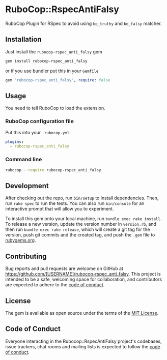 # RuboCop::RspecAntiFalsy

RuboCop Plugin for RSpec to avoid using `be_truthy` and `be_falsy` matcher.

## Installation

Just install the `rubocop-rspec_anti_falsy` gem

```bash
gem install rubocop-rspec_anti_falsy
```

or if you use bundler put this in your `Gemfile`

```ruby
gem "rubocop-rspec_anti_falsy", require: false
```

## Usage

You need to tell RuboCop to load the extension.

### RuboCop configuration file

Put this into your `.rubocop.yml`:

```yaml
plugins:
  - rubocop-rspec_anti_falsy
```

### Command line

```bash
rubocop --require rubocop-rspec_anti_falsy
```

## Development

After checking out the repo, run `bin/setup` to install dependencies. Then, run `rake spec` to run the tests. You can also run `bin/console` for an interactive prompt that will allow you to experiment.

To install this gem onto your local machine, run `bundle exec rake install`. To release a new version, update the version number in `version.rb`, and then run `bundle exec rake release`, which will create a git tag for the version, push git commits and the created tag, and push the `.gem` file to [rubygems.org](https://rubygems.org).

## Contributing

Bug reports and pull requests are welcome on GitHub at https://github.com/[USERNAME]/rubocop-rspec_anti_falsy. This project is intended to be a safe, welcoming space for collaboration, and contributors are expected to adhere to the [code of conduct](https://github.com/[USERNAME]/rubocop-rspec_anti_falsy/blob/main/CODE_OF_CONDUCT.md).

## License

The gem is available as open source under the terms of the [MIT License](https://opensource.org/licenses/MIT).

## Code of Conduct

Everyone interacting in the Rubocop::RspecAntiFalsy project's codebases, issue trackers, chat rooms and mailing lists is expected to follow the [code of conduct](https://github.com/[USERNAME]/rubocop-rspec_anti_falsy/blob/main/CODE_OF_CONDUCT.md).
